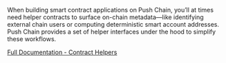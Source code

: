 When building smart contract applications on Push Chain, you’ll at times need helper contracts to surface on-chain metadata—like identifying external chain users or computing deterministic smart account addresses. Push Chain provides a set of helper interfaces under the hood to simplify these workflows.

[Full Documentation - Contract Helpers](https://push.org/docs/chain/build/contract-helpers)